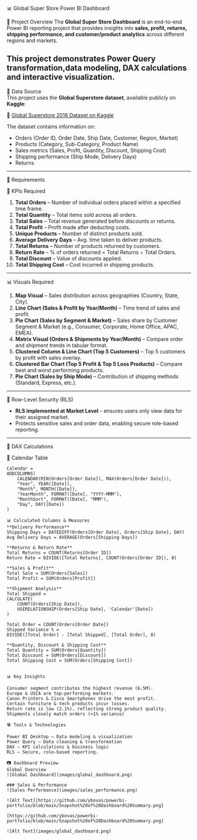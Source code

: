 📊 Global Super Store Power BI Dashboard

📝 Project Overview
The **Global Super Store Dashboard** is an end-to-end Power BI reporting project that provides insights into **sales, profit, returns, shipping performance, and customer/product analytics** across different regions and markets.  

This project demonstrates **Power Query transformation,data modeling, DAX calculations and interactive visualization**.
---
📂 Data Source  
This project uses the **Global Superstore dataset**, available publicly on **Kaggle**:  

🔗 [Global Superstore 2016 Dataset on Kaggle](https://www.kaggle.com/datasets/tahir1413/global-superstore-2016)  

The dataset contains information on:  
- Orders (Order ID, Order Date, Ship Date, Customer, Region, Market)  
- Products (Category, Sub-Category, Product Name)  
- Sales metrics (Sales, Profit, Quantity, Discount, Shipping Cost)  
- Shipping performance (Ship Mode, Delivery Days)
- Returns  

---

📌 Requirements

🔑 KPIs Required
1. **Total Orders** – Number of individual orders placed within a specified time frame.  
2. **Total Quantity** – Total items sold across all orders.  
3. **Total Sales** – Total revenue generated before discounts or returns.  
4. **Total Profit** – Profit made after deducting costs.  
5. **Unique Products** – Number of distinct products sold.  
6. **Average Delivery Days** – Avg. time taken to deliver products.  
7. **Total Returns** – Number of products returned by customers.  
8. **Return Rate** – % of orders returned = Total Returns ÷ Total Orders.  
9. **Total Discount** – Value of discounts applied.  
10. **Total Shipping Cost** – Cost incurred in shipping products.  

---

📊 Visuals Required
1. **Map Visual** – Sales distribution across geographies (Country, State, City).  
2. **Line Chart (Sales & Profit by Year/Month)** – Time trend of sales and profit.  
3. **Pie Chart (Sales by Segment & Market)** – Sales share by Customer Segment & Market (e.g., Consumer, Corporate, Home Office, APAC, EMEA).  
4. **Matrix Visual (Orders & Shipments by Year/Month)** – Compare order and shipment trends in tabular format.  
5. **Clustered Column & Line Chart (Top 5 Customers)** – Top 5 customers by profit with sales overlay.  
6. **Clustered Bar Chart (Top 5 Profit & Top 5 Loss Products)** – Compare best and worst performing products.  
7. **Pie Chart (Sales by Ship Mode)** – Contribution of shipping methods (Standard, Express, etc.).  

---

🔐 Row-Level Security (RLS)
- **RLS implemented at Market Level** – ensures users only view data for their assigned market.  
- Protects sensitive sales and order data, enabling secure role-based reporting.  
---

🧮 DAX Calculations

📅 Calendar Table  
```DAX
Calendar =
ADDCOLUMNS(
    CALENDAR(MIN(Orders[Order Date]), MAX(Orders[Order Date])),
    "Year", YEAR([Date]),
    "Month", MONTH([Date]),
    "YearMonth", FORMAT([Date], "YYYY-MMM"),
    "MonthSort", FORMAT([Date], "MMM"),
    "Day", DAY([Date])
)

📊 Calculated Columns & Measures
**Delivery Performance**
Shipping Days = DATEDIFF(Orders[Order Date], Orders[Ship Date], DAY)
Avg Delivery Days = AVERAGE(Orders[Shipping Days])

**Returns & Return Rate**
Total Returns = COUNT(Returns[Order ID])
Return Rate = DIVIDE([Total Returns], COUNT(Orders[Order ID]), 0)

**Sales & Profit**
Total Sale = SUM(Orders[Sales])
Total Profit = SUM(Orders[Profit])

**Shipment Analysis**
Total Shipped =
CALCULATE(
    COUNT(Orders[Ship Date]),
    USERELATIONSHIP(Orders[Ship Date], 'Calendar'[Date])
)

Total Order = COUNT(Orders[Order Date])
Shipped Variance % =
DIVIDE([Total Order] - [Total Shipped], [Total Order], 0)

**Quantity, Discount & Shipping Cost**
Total Quantity = SUM(Orders[Quantity])
Total Discount = SUM(Orders[Discount])
Total Shipping Cost = SUM(Orders[Shipping Cost])


📊 Key Insights

Consumer segment contributes the highest revenue (6.5M).
Europe & USCA are top-performing markets.
Canon Printers & Cisco Smartphones drive the most profit.
Certain furniture & tech products incur losses.
Return rate is low (2.1%), reflecting strong product quality.
Shipments closely match orders (<1% variance)

🛠️ Tools & Technologies

Power BI Desktop – Data modeling & visualization
Power Query – Data cleaning & transformation
DAX – KPI calculations & business logic
RLS – Secure, role-based reporting.

📷 Dashboard Preview
Global Overview  
![Global Dashboard](images/global_dashboard.png)

### Sales & Performance  
![Sales Performance](images/sales_performance.png)

![Alt Text][https://github.com/ybovas/powerbi-portfolio/blob/main/Snapshot%20of%20Dashboard%20Summary.png]

[https://github.com/ybovas/powerbi-portfolio/blob/main/Snapshot%20of%20Dashboard%20Summary.png]

![Alt Text](images/global_dashboard.png)






